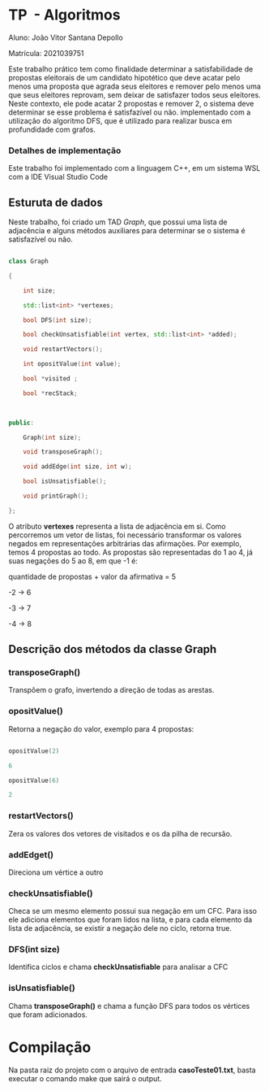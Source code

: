 # TP  - Algoritmos

  

Aluno: João Vitor Santana Depollo

Matrícula: 2021039751

  

Este trabalho prático tem como finalidade determinar a satisfabilidade de propostas eleitorais de um candidato hipotético que deve acatar pelo menos uma proposta que agrada seus eleitores e remover pelo menos uma que seus eleitores reprovam, sem deixar de satisfazer todos seus eleitores. Neste contexto, ele pode acatar 2 propostas e remover 2, o sistema deve determinar se esse problema é satisfazível ou não. implementado com a utilização do algoritmo DFS, que é utilizado para realizar busca em profundidade com grafos.

  
  

### Detalhes de implementação

Este trabalho foi implementado com a linguagem C++, em um sistema WSL com a IDE Visual Studio Code

  

## Esturuta de dados

  

Neste trabalho, foi criado um TAD *Graph*, que possui uma lista de adjacência e alguns métodos auxiliares para determinar se o sistema é satisfazível ou não.

  

```cpp

class Graph

{

    int size;                                            

    std::list<int> *vertexes;                                  

    bool DFS(int size);

    bool checkUnsatisfiable(int vertex, std::list<int> *added);

    void restartVectors();

    int opositValue(int value);

    bool *visited ;

    bool *recStack;

  

public:

    Graph(int size);

    void transposeGraph();

    void addEdge(int size, int w);

    bool isUnsatisfiable();

    void printGraph();

};

```

O atributo **vertexes** representa a lista de adjacência em si. Como percorremos um vetor de listas, foi necessário transformar os valores negados em representações arbitrárias das afirmações. Por exemplo, temos 4 propostas ao todo. As propostas são representadas do 1 ao 4, já suas negações do 5 ao 8, em que -1 é:

  

quantidade de propostas + valor da afirmativa = 5

  

-2 -> 6

  

-3 -> 7

  

-4 -> 8

  

## Descrição dos métodos da classe Graph

  

### transposeGraph()

  

Transpõem o grafo, invertendo a direção de todas as arestas.

  

### opositValue()

  

Retorna a negação do valor, exemplo para 4 propostas:

  

```c++

opositValue(2)

6

opositValue(6)

2

```

### restartVectors()

  

Zera os valores dos vetores de visitados e os da pilha de recursão.

  

### addEdget()

  

Direciona um vértice a outro

  

### checkUnsatisfiable()

  

Checa se um mesmo elemento possui sua negação em um CFC. Para isso ele adiciona elementos que foram lidos na lista, e  para cada elemento da lista de adjacência, se existir a negação dele no ciclo, retorna true.

  

### DFS(int size)

Identifica ciclos e chama **checkUnsatisfiable** para analisar a CFC

  

### isUnsatisfiable()

Chama **transposeGraph()** e chama a função DFS para todos os vértices que foram adicionados.

  

# Compilação
Na pasta raiz do projeto com o arquivo de entrada **casoTeste01.txt**, basta executar o comando make que sairá o output.